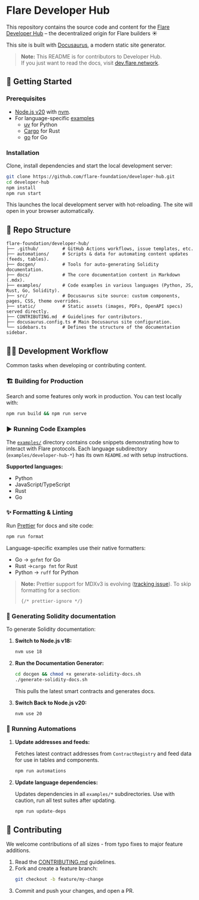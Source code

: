 # Flare Developer Hub

This repository contains the source code and content for the [Flare Developer Hub](https://dev.flare.network) – the decentralized origin for Flare builders ☀️

This site is built with [Docusaurus](https://docusaurus.io/), a modern static site generator.

> **Note:**
> This README is for contributors to Developer Hub.  
> If you just want to read the docs, visit [dev.flare.network](https://dev.flare.network).

## 🚀 Getting Started

### Prerequisites

- [Node.js v20](https://nodejs.org/en/) with [nvm](https://github.com/nvm-sh/nvm).
- For language-specific [examples](examples/)
  - [uv](https://docs.astral.sh/uv/) for Python
  - [Cargo](https://doc.rust-lang.org/cargo/) for Rust
  - [go](https://go.dev/doc/install) for Go

### Installation

Clone, install dependencies and start the local development server:

```bash
git clone https://github.com/flare-foundation/developer-hub.git
cd developer-hub
npm install
npm run start
```

This launches the local development server with hot-reloading.
The site will open in your browser automatically.

## 📂 Repo Structure

```plaintext
flare-foundation/developer-hub/
├── .github/         # GitHub Actions workflows, issue templates, etc.
├── automations/     # Scripts & data for automating content updates (feeds, tables).
├── docgen/          # Tools for auto-generating Solidity documentation.
├── docs/            # The core documentation content in Markdown (.mdx).
├── examples/        # Code examples in various languages (Python, JS, Rust, Go, Solidity).
├── src/             # Docusaurus site source: custom components, pages, CSS, theme overrides.
├── static/          # Static assets (images, PDFs, OpenAPI specs) served directly.
├── CONTRIBUTING.md  # Guidelines for contributors.
├── docusaurus.config.ts # Main Docusaurus site configuration.
└── sidebars.ts      # Defines the structure of the documentation sidebar.
```

## 🧑‍💻 Development Workflow

Common tasks when developing or contributing content.

### 🏗️ **Building for Production**

Search and some features only work in production.
You can test locally with:

```bash
npm run build && npm run serve
```

### ▶️ Running Code Examples

The [`examples/`](examples/) directory contains code snippets demonstrating how to interact with Flare protocols.
Each language subdirectory (`examples/developer-hub-*`) has its own `README.md` with setup instructions.

**Supported languages:**

- Python
- JavaScript/TypeScript
- Rust
- Go

### ✨ Formatting & Linting

Run [Prettier](https://prettier.io/) for docs and site code:

```bash
npm run format
```

Language-specific examples use their native formatters:

- Go → `gofmt` for Go
- Rust →`cargo fmt` for Rust
- Python → `ruff` for Python

> **Note:**
> Prettier support for MDXv3 is evolving ([tracking issue](https://github.com/prettier/prettier/issues/12209)).
> To skip formatting for a section:
>
> ```plaintext
> {/* prettier-ignore */}
> ```

### 📄 Generating Solidity documentation

To generate Solidity documentation:

1. **Switch to Node.js v18:**

   ```bash
   nvm use 18
   ```

2. **Run the Documentation Generator:**

   ```bash
   cd docgen && chmod +x generate-solidity-docs.sh
   ./generate-solidity-docs.sh
   ```

   This pulls the latest smart contracts and generates docs.

3. **Switch Back to Node.js v20:**

   ```bash
   nvm use 20
   ```

### 🔄 Running Automations

1. **Update addresses and feeds:**

   Fetches latest contract addresses from `ContractRegistry` and feed data for use in tables and components.

   ```bash
   npm run automations
   ```

2. **Update language dependencies:**

   Updates dependencies in all `examples/*` subdirectories.
   Use with caution, run all test suites after updating.

   ```bash
   npm run update-deps
   ```

## 🤝 Contributing

We welcome contributions of all sizes - from typo fixes to major feature additions.

1. Read the [CONTRIBUTING.md](CONTRIBUTING.md) guidelines.
2. Fork and create a feature branch:
   ```bash
   git checkout -b feature/my-change
   ```
3. Commit and push your changes, and open a PR.
